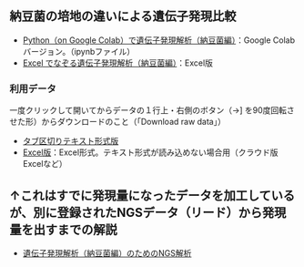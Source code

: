 ## 納豆菌の培地の違いによる遺伝子発現比較
- [Python（on Google Colab）で遺伝子発現解析（納豆菌編）](./expNattoByPythonOnColab.ipynb)：Google Colabバージョン。（ipynbファイル）
- [Excel でなぞる遺伝子発現解析（納豆菌編）](./expNattoByExcel.md)：Excel版

### 利用データ
一度クリックして開いてからデータの１行上・右側のボタン（→] を90度回転させた形）からダウンロードのこと（「Download raw data」）
- [タブ区切りテキスト形式版](Bsubtilis_exp.for_lec.0613.txt)
- [Excel版](Bsubtilis_exp.for_lec.0614.xlsx)：Excel形式。テキスト形式が読み込めない場合用（クラウド版Excelなど）

## ↑これはすでに発現量になったデータを加工しているが、別に登録されたNGSデータ（リード）から発現量を出すまでの解説
- [遺伝子発現解析（納豆菌編）のためのNGS解析](ngsNatto.md)
